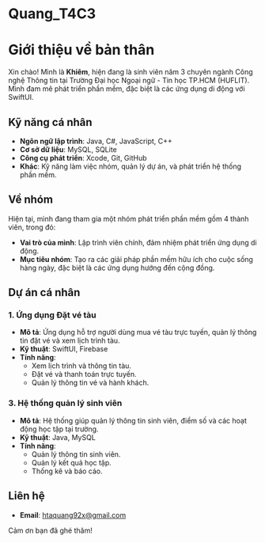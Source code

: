 # Quang_T4C3
# Giới thiệu về bản thân

Xin chào! Mình là **Khiêm**, hiện đang là sinh viên năm 3 chuyên ngành Công nghệ Thông tin tại Trường Đại học Ngoại ngữ - Tin học TP.HCM (HUFLIT). Mình đam mê phát triển phần mềm, đặc biệt là các ứng dụng di động với SwiftUI.

## Kỹ năng cá nhân
- **Ngôn ngữ lập trình**:  Java, C#, JavaScript, C++
- **Cơ sở dữ liệu**: MySQL, SQLite
- **Công cụ phát triển**: Xcode, Git, GitHub
- **Khác**: Kỹ năng làm việc nhóm, quản lý dự án, và phát triển hệ thống phần mềm.

## Về nhóm
Hiện tại, mình đang tham gia một nhóm phát triển phần mềm gồm 4 thành viên, trong đó:
- **Vai trò của mình**: Lập trình viên chính, đảm nhiệm phát triển ứng dụng di động.
- **Mục tiêu nhóm**: Tạo ra các giải pháp phần mềm hữu ích cho cuộc sống hàng ngày, đặc biệt là các ứng dụng hướng đến cộng đồng.
  
## Dự án cá nhân

### 1. **Ứng dụng Đặt vé tàu**
- **Mô tả**: Ứng dụng hỗ trợ người dùng mua vé tàu trực tuyến, quản lý thông tin đặt vé và xem lịch trình tàu.
- **Kỹ thuật**: SwiftUI, Firebase
- **Tính năng**:
  - Xem lịch trình và thông tin tàu.
  - Đặt vé và thanh toán trực tuyến.
  - Quản lý thông tin vé và hành khách.

### 3. **Hệ thống quản lý sinh viên**
- **Mô tả**: Hệ thống giúp quản lý thông tin sinh viên, điểm số và các hoạt động học tập tại trường.
- **Kỹ thuật**: Java, MySQL
- **Tính năng**:
  - Quản lý thông tin sinh viên.
  - Quản lý kết quả học tập.
  - Thống kê và báo cáo.

## Liên hệ
- **Email**: htaquang92x@gmail.com



Cảm ơn bạn đã ghé thăm!
